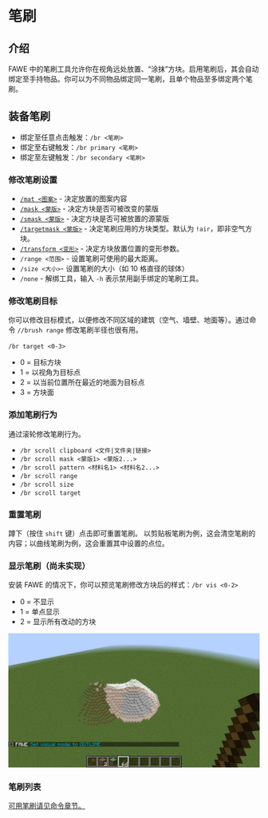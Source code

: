 # 笔刷

## 介绍

FAWE 中的笔刷工具允许你在视角远处放置、“涂抹”方块。启用笔刷后，其会自动绑定至手持物品。你可以为不同物品绑定同一笔刷，且单个物品至多绑定两个笔刷。

## 装备笔刷

* 绑定至任意点击触发：`/br <笔刷>`
* 绑定至右键触发：`/br primary <笔刷>`
* 绑定至左键触发：`/br secondary <笔刷>`

### 修改笔刷设置

* [`/mat <图案>`](https://github.com/IntellectualSites/documentation/blob/main/fastasyncworldedit/patterns/patterns.md) - 决定放置的图案内容
* [`/mask <蒙版>`](https://github.com/IntellectualSites/documentation/blob/main/fastasyncworldedit/masks/masks.md#_masks) - 决定方块是否可被改变的蒙版
* [`/smask <蒙版>`](https://github.com/IntellectualSites/documentation/blob/main/fastasyncworldedit/masks/masks.md#_smask_masks_) - 决定方块是否可被放置的源蒙版
* [`/targetmask <蒙版>`](https://github.com/IntellectualSites/documentation/blob/main/fastasyncworldedit/masks/masks.md) - 决定笔刷应用的方块类型。默认为 `!air`，即非空气方块。
* [`/transform <变形>`](https://github.com/IntellectualSites/documentation/blob/main/fastasyncworldedit/transforms/transforms.md) - 决定方块放置位置的变形参数。
* `/range <范围>` - 设置笔刷可使用的最大距离。
* `/size <大小>`- 设置笔刷的大小（如 10 格直径的球体）
* `/none` - 解绑工具，输入 `-h` 表示禁用副手绑定的笔刷工具。

### 修改笔刷目标

你可以修改目标模式，以便修改不同区域的建筑（空气、墙壁、地面等）。通过命令 `//brush range` 修改笔刷半径也很有用。

`/br target <0-3>`

* 0 = 目标方块
* 1 = 以视角为目标点
* 2 = 以当前位置所在最近的地面为目标点
* 3 = 方块面

### 添加笔刷行为

通过滚轮修改笔刷行为。

* `/br scroll clipboard <文件|文件夹|链接>`
* `/br scroll mask <蒙版1> <蒙版2...>`
* `/br scroll pattern <材料名1> <材料名2...>`
* `/br scroll range`
* `/br scroll size`
* `/br scroll target`

### 重置笔刷

蹲下（按住 `shift` 键）点击即可重置笔刷。
以剪贴板笔刷为例，这会清空笔刷的内容；以曲线笔刷为例，这会重置其中设置的点位。

### 显示笔刷（尚未实现）

安装 FAWE 的情况下，你可以预览笔刷修改方块后的样式：`/br vis <0-2>`

* 0 = 不显示
* 1 = 单点显示
* 2 = 显示所有改动的方块

![image](images/brush-visualize-example.png)

### 笔刷列表

[可用笔刷请见命令章节。](command-utilties.brushes.md)
